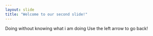```yaml
---
layout: slide
title: "Welcome to our second slide!"
---
```

Doing without knowing what i am doing 
Use the left arrow to go back!
